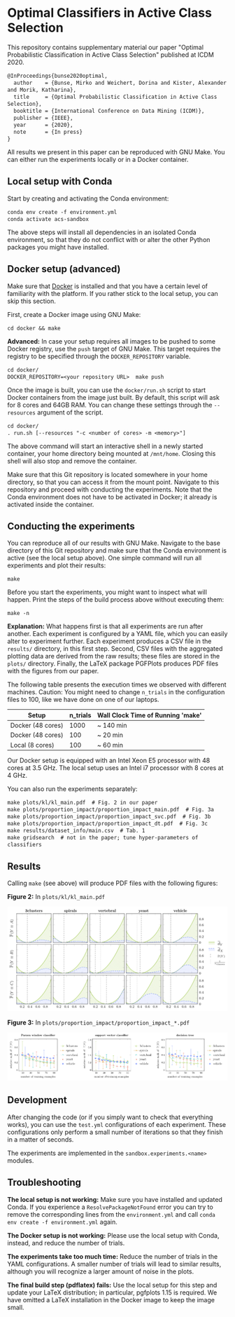 # Optimal Classifiers in Active Class Selection

This repository contains supplementary material our paper "Optimal Probabilistic Classification in Active Class Selection" published at ICDM 2020.

```
@InProceedings{bunse2020optimal,
  author    = {Bunse, Mirko and Weichert, Dorina and Kister, Alexander and Morik, Katharina},
  title     = {Optimal Probabilistic Classification in Active Class Selection},
  booktitle = {International Conference on Data Mining (ICDM)},
  publisher = {IEEE},
  year      = {2020},
  note      = {In press}
}
```

All results we present in this paper can be reproduced with GNU Make.
You can either run the experiments locally or in a Docker container.


## Local setup with Conda

Start by creating and activating the Conda environment:

    conda env create -f environment.yml 
    conda activate acs-sandbox

The above steps will install all dependencies in an isolated Conda environment,
so that they do not conflict with or alter the other Python packages you might have installed.


## Docker setup (advanced)

Make sure that [Docker](https://www.docker.com/) is installed and that you
have a certain level of familiarity with the platform.
If you rather stick to the local setup, you can skip this section.

First, create a Docker image using GNU Make:

    cd docker && make

**Advanced:**
In case your setup requires all images to be pushed to some Docker registry,
use the `push` target of GNU Make. This target requires the registry to be
specified through the `DOCKER_REPOSITORY` variable.

    cd docker/
    DOCKER_REPOSITORY=<your repository URL>  make push

Once the image is built, you can use the `docker/run.sh` script to start
Docker containers from the image just built. By default, this script
will ask for 8 cores and 64GB RAM. You can change these settings through
the `--resources` argument of the script.

    cd docker/
    . run.sh [--resources "-c <number of cores> -m <memory>"]

The above command will start an interactive shell in a newly
started container, your home directory being mounted at `/mnt/home`.
Closing this shell will also stop and remove the container.

Make sure that this Git repository is located somewhere in your home
directory, so that you can access it from the mount point.
Navigate to this repository and proceed with conducting the experiments.
Note that the Conda environment does not have to be activated in Docker;
it already is activated inside the container.


## Conducting the experiments

You can reproduce all of our results with GNU Make.
Navigate to the base directory of this Git repository
and make sure that the Conda environment is active (see the local setup above).
One simple command will run all experiments and plot their results:

    make

Before you start the experiments, you might want to inspect what will
happen. Print the steps of the build process above without executing them:

    make -n

**Explanation:**
What happens first is that all experiments are run after another.
Each experiment is configured by a YAML file, which you can easily alter to experiment further.
Each experiment produces a CSV file in the `results/` directory, in this first step.
Second, CSV files with the aggregated plotting data are derived from the raw results;
these files are stored in the `plots/` directory.
Finally, the LaTeX package PGFPlots produces PDF files with the figures from our paper.

The following table presents the execution times we observed with different machines.
Caution: You might need to change `n_trials` in the configuration files to 100,
like we have done on one of our laptops.

Setup             | n_trials | Wall Clock Time of Running 'make'
----------------- | -------- | ---------------------------------
Docker (48 cores) |     1000 |                         ~ 140 min
Docker (48 cores) |      100 |                          ~ 20 min
Local (8 cores)   |      100 |                          ~ 60 min

Our Docker setup is equipped with an Intel Xeon E5 processor with 48 cores at 3.5 GHz.
The local setup uses an Intel i7 processor with 8 cores at 4 GHz.

You can also run the experiments separately:

    make plots/kl/kl_main.pdf  # Fig. 2 in our paper
    make plots/proportion_impact/proportion_impact_main.pdf  # Fig. 3a
    make plots/proportion_impact/proportion_impact_svc.pdf  # Fig. 3b
    make plots/proportion_impact/proportion_impact_dt.pdf  # Fig. 3c
    make results/dataset_info/main.csv  # Tab. 1
    make gridsearch  # not in the paper; tune hyper-parameters of classifiers


## Results

Calling `make` (see above) will produce PDF files with the following figures:

**Figure 2:** In `plots/kl/kl_main.pdf`

![Figure 2](./.fig2.png)

**Figure 3:** In `plots/proportion_impact/proportion_impact_*.pdf`

![Figure 3](./.fig3.png)


## Development

After changing the code (or if you simply want to check that everything works),
you can use the `test.yml` configurations of each experiment. These configurations only
perform a small number of iterations so that they finish in a matter of seconds.

The experiments are implemented in the `sandbox.experiments.<name>` modules.


## Troubleshooting

**The local setup is not working:**
Make sure you have installed and updated Conda.
If you experience a `ResolvePackageNotFound` error you can try to remove
the corresponding lines from the `environment.yml` and call
`conda env create -f environment.yml` again.

**The Docker setup is not working:**
Please use the local setup with Conda, instead, and reduce the number of trials.

**The experiments take too much time:**
Reduce the number of trials in the YAML configurations.
A smaller number of trials will lead to similar results,
although you will recognize a larger amount of noise in the plots.

**The final build step (pdflatex) fails:**
Use the local setup for this step and update your LaTeX distribution;
in particular, pgfplots 1.15 is required.
We have omitted a LaTeX installation in the Docker image to keep the image small.
